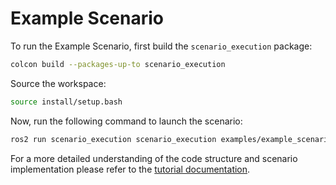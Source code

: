 # Example Scenario

To run the Example Scenario, first build the `scenario_execution` package:

```bash
colcon build --packages-up-to scenario_execution
```

Source the workspace:

```bash
source install/setup.bash
```

Now, run the following command to launch the scenario:

```bash
ros2 run scenario_execution scenario_execution examples/example_scenario/hello_world.osc
```

For a more detailed understanding of the code structure and scenario implementation please refer to the [tutorial documentation](https://intellabs.github.io/scenario_execution/tutorials.html).
